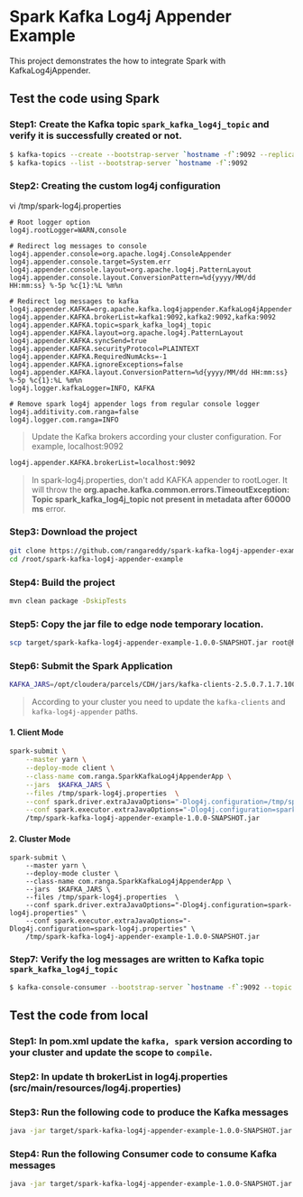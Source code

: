 # Spark Kafka Log4j Appender Example

This project demonstrates the how to integrate Spark with KafkaLog4jAppender.

## Test the code using Spark

### Step1: Create the Kafka topic `spark_kafka_log4j_topic` and verify it is successfully created or not.

```sh
$ kafka-topics --create --bootstrap-server `hostname -f`:9092 --replication-factor 1 --partitions 3 --topic spark_kafka_log4j_topic
$ kafka-topics --list --bootstrap-server `hostname -f`:9092
```

### Step2: Creating the custom log4j configuration

vi /tmp/spark-log4j.properties

```properties
# Root logger option
log4j.rootLogger=WARN,console

# Redirect log messages to console
log4j.appender.console=org.apache.log4j.ConsoleAppender
log4j.appender.console.target=System.err
log4j.appender.console.layout=org.apache.log4j.PatternLayout
log4j.appender.console.layout.ConversionPattern=%d{yyyy/MM/dd HH:mm:ss} %-5p %c{1}:%L %m%n

# Redirect log messages to kafka
log4j.appender.KAFKA=org.apache.kafka.log4jappender.KafkaLog4jAppender
log4j.appender.KAFKA.brokerList=kafka1:9092,kafka2:9092,kafka:9092
log4j.appender.KAFKA.topic=spark_kafka_log4j_topic
log4j.appender.KAFKA.layout=org.apache.log4j.PatternLayout
log4j.appender.KAFKA.syncSend=true
log4j.appender.KAFKA.securityProtocol=PLAINTEXT
log4j.appender.KAFKA.RequiredNumAcks=-1
log4j.appender.KAFKA.ignoreExceptions=false
log4j.appender.KAFKA.layout.ConversionPattern=%d{yyyy/MM/dd HH:mm:ss} %-5p %c{1}:%L %m%n
log4j.logger.kafkaLogger=INFO, KAFKA

# Remove spark log4j appender logs from regular console logger
log4j.additivity.com.ranga=false
log4j.logger.com.ranga=INFO
```

>  Update the Kafka brokers according your cluster configuration. For example, localhost:9092

```sh
log4j.appender.KAFKA.brokerList=localhost:9092
```

> In spark-log4j.properties, don't add KAFKA appender to rootLoger. It will throw the **org.apache.kafka.common.errors.TimeoutException: Topic spark_kafka_log4j_topic not present in metadata after 60000 ms** error.

### Step3: Download the project

```sh
git clone https://github.com/rangareddy/spark-kafka-log4j-appender-example.git
cd /root/spark-kafka-log4j-appender-example
```

### Step4: Build the project

```sh
mvn clean package -DskipTests
```

### Step5: Copy the jar file to edge node temporary location.

```sh
scp target/spark-kafka-log4j-appender-example-1.0.0-SNAPSHOT.jar root@hostname:/tmp
```

### Step6: Submit the Spark Application

```sh
KAFKA_JARS=/opt/cloudera/parcels/CDH/jars/kafka-clients-2.5.0.7.1.7.1000-141.jar,/opt/cloudera/parcels/CDH/jars/kafka-log4j-appender-2.5.0.7.1.7.1000-141.jar
```

> According to your cluster you need to update the `kafka-clients` and `kafka-log4j-appender` paths.

#### 1. Client Mode

```sh
spark-submit \
    --master yarn \
    --deploy-mode client \
    --class-name com.ranga.SparkKafkaLog4jAppenderApp \
    --jars  $KAFKA_JARS \
    --files /tmp/spark-log4j.properties  \
    --conf spark.driver.extraJavaOptions="-Dlog4j.configuration=/tmp/spark-log4j.properties" \
    --conf spark.executor.extraJavaOptions="-Dlog4j.configuration=spark-log4j.properties" \
    /tmp/spark-kafka-log4j-appender-example-1.0.0-SNAPSHOT.jar
```

#### 2. Cluster Mode

```shell
spark-submit \
    --master yarn \
    --deploy-mode cluster \
    --class-name com.ranga.SparkKafkaLog4jAppenderApp \
    --jars  $KAFKA_JARS \
    --files /tmp/spark-log4j.properties  \
    --conf spark.driver.extraJavaOptions="-Dlog4j.configuration=spark-log4j.properties" \
    --conf spark.executor.extraJavaOptions="-Dlog4j.configuration=spark-log4j.properties" \
    /tmp/spark-kafka-log4j-appender-example-1.0.0-SNAPSHOT.jar
```

### Step7: Verify the log messages are written to Kafka topic `spark_kafka_log4j_topic`

```sh
$ kafka-console-consumer --bootstrap-server `hostname -f`:9092 --topic spark_kafka_log4j_topic --from-beginning
```

## Test the code from local

### Step1: In pom.xml update the `kafka, spark` version according to your cluster and update the scope to `compile`.

### Step2: In update th brokerList in log4j.properties (src/main/resources/log4j.properties)

### Step3: Run the following code to produce the Kafka messages

```sh
java -jar target/spark-kafka-log4j-appender-example-1.0.0-SNAPSHOT.jar com.ranga.SparkKafkaLog4jAppenderApp
```

### Step4: Run the following Consumer code to consume Kafka messages

```sh
java -jar target/spark-kafka-log4j-appender-example-1.0.0-SNAPSHOT.jar com.ranga.consumer.MyKafkaConsumer
```